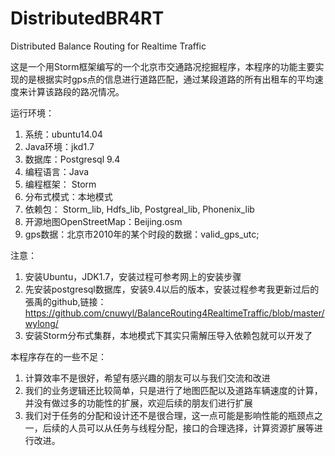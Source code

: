 # DistributedBR4RT
Distributed Balance Routing for Realtime Traffic


这是一个用Storm框架编写的一个北京市交通路况挖掘程序，本程序的功能主要实现的是根据实时gps点的信息进行道路匹配，通过某段道路的所有出租车的平均速度来计算该路段的路况情况。

运行环境：
1. 系统：ubuntu14.04
2. Java环境：jkd1.7
3. 数据库：Postgresql 9.4
4. 编程语言：Java
5. 编程框架： Storm
6. 分布式模式：本地模式
7. 依赖包： Storm_lib, Hdfs_lib, Postgreal_lib, Phonenix_lib
8. 开源地图OpenStreetMap：Beijing.osm
9. gps数据：北京市2010年的某个时段的数据：valid_gps_utc;


注意：
1. 安装Ubuntu，JDK1.7，安装过程可参考网上的安装步骤
2. 先安装postgresql数据库，安装9.4以后的版本，安装过程参考我更新过后的張禹的github,链接：https://github.com/cnuwyl/BalanceRouting4RealtimeTraffic/blob/master/wylong/
3. 安装Storm分布式集群，本地模式下其实只需解压导入依赖包就可以开发了



本程序存在的一些不足：
1. 计算效率不是很好，希望有感兴趣的朋友可以与我们交流和改进
2. 我们的业务逻辑还比较简单，只是进行了地图匹配以及道路车辆速度的计算，并没有做过多的功能性的扩展，欢迎后续的朋友们进行扩展
3. 我们对于任务的分配和设计还不是很合理，这一点可能是影响性能的瓶颈点之一，后续的人员可以从任务与线程分配，接口的合理选择，计算资源扩展等进行改进。
